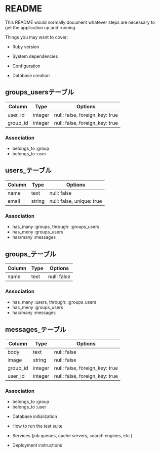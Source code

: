 # README

This README would normally document whatever steps are necessary to get the
application up and running.

Things you may want to cover:

* Ruby version

* System dependencies

* Configuration

* Database creation

## groups_usersテーブル

|Column|Type|Options|
|------|----|-------|
|user_id|integer|null: false, foreign_key: true|
|group_id|integer|null: false, foreign_key: true|

### Association
- belongs_to :group
- belongs_to :user

## users_テーブル

|Column|Type|Options|
|------|----|-------|
|name|text|null: false|
|email|string|null: false, unique: true|

### Association
- has_many :groups, through: :groups_users
- has_meny :groups_users
- has/many :messages

## groups_テーブル

|Column|Type|Options|
|------|----|-------|
|name|text|null: false|

### Association
- has_many :users, through: :groups_users
- has_meny :groups_users
- has/many :messages

## messages_テーブル

|Column|Type|Options|
|------|----|-------|
|body|text|null: false|
|image|string|null: false|
|group_id|integer|null: false, foreign_key: true|
|user_id|integer|null: false, foreign_key: true|

### Association
- belongs_to :group
- belongs_to :user

* Database initialization

* How to run the test suite

* Services (job queues, cache servers, search engines, etc.)

* Deployment instructions
